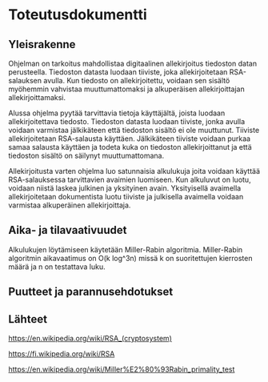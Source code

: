 # Toteutusdokumentti

## Yleisrakenne

Ohjelman on tarkoitus mahdollistaa digitaalinen allekirjoitus tiedoston datan perusteella. Tiedoston datasta luodaan tiiviste, joka allekirjoitetaan RSA-salauksen avulla. Kun tiedosto on allekirjoitettu, voidaan sen sisältö myöhemmin vahvistaa muuttumattomaksi ja alkuperäisen allekirjoittajan allekirjoittamaksi.

Alussa ohjelma pyytää tarvittavia tietoja käyttäjältä, joista luodaan allekirjoitettava tiedosto. Tiedoston datasta luodaan tiiviste, jonka avulla voidaan varmistaa jälkikäteen että tiedoston sisältö ei ole muuttunut. Tiiviste allekirjoitetaan RSA-salausta käyttäen. Jälkikäteen tiiviste voidaan purkaa samaa salausta käyttäen ja todeta kuka on tiedoston allekirjoittanut ja että tiedoston sisältö on säilynyt muuttumattomana.

Allekirjoitusta varten ohjelma luo satunnaisia alkulukuja joita voidaan käyttää RSA-salauksessa tarvittavien avaimien luomiseen. Kun alkuluvut on luotu, voidaan niistä laskea julkinen ja yksityinen avain. Yksityisellä avaimella allekirjoitetaan dokumentista luotu tiiviste ja julkisella avaimella voidaan varmistaa alkuperäinen allekirjoittaja. 

## Aika- ja tilavaativuudet

Alkulukujen löytämiseen käytetään Miller-Rabin algoritmia. Miller-Rabin algoritmin aikavaatimus on O(k log^3n) missä k on suoritettujen kierrosten määrä ja n on testattava luku. 

## Puutteet ja parannusehdotukset

## Lähteet

https://en.wikipedia.org/wiki/RSA_(cryptosystem)

https://fi.wikipedia.org/wiki/RSA

https://en.wikipedia.org/wiki/Miller%E2%80%93Rabin_primality_test